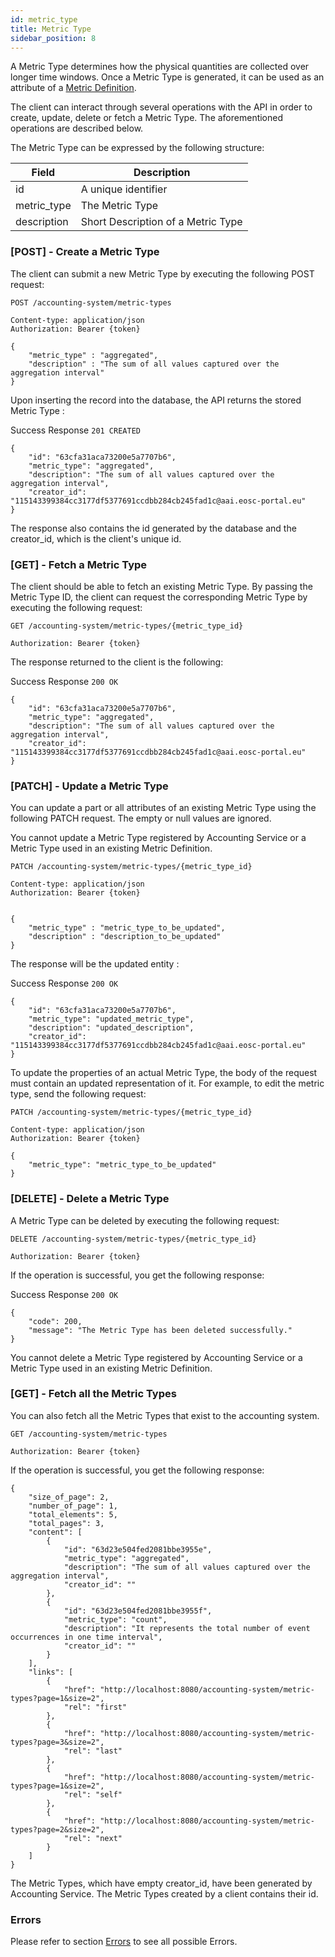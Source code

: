```yaml
---
id: metric_type
title: Metric Type
sidebar_position: 8
---
```


A Metric Type determines how the physical quantities are collected over longer time windows.
Once a Metric Type is generated, it can be used as an attribute of a [Metric Definition](./metric_definition.md).

The client can interact through several operations with the API in order to create, update, delete or fetch a Metric Type. The aforementioned operations are described below.

The Metric Type can be expressed by the following structure:

| Field           | Description                          |
|------------------ |---------------------------------------- |
| id              | A unique identifier             |
| metric_type       | The Metric Type |
| description       | Short Description of a Metric Type |

### [POST] - Create a Metric Type

The client can submit a new Metric Type by executing the following POST request:

```
POST /accounting-system/metric-types

Content-type: application/json
Authorization: Bearer {token}

{
    "metric_type" : "aggregated",
    "description" : "The sum of all values captured over the aggregation interval"
}
```

Upon inserting the record into the database, the API returns the stored Metric Type :

Success Response `201 CREATED`

```
{
    "id": "63cfa31aca73200e5a7707b6",
    "metric_type": "aggregated",
    "description": "The sum of all values captured over the aggregation interval",
    "creator_id": "115143399384cc3177df5377691ccdbb284cb245fad1c@aai.eosc-portal.eu"
}
```

The response also contains the id generated by the database and the creator_id, which is the client's unique id.

### [GET] - Fetch a Metric Type

The client should be able to fetch an existing Metric Type. By passing the Metric Type ID, the client can request the corresponding Metric Type by executing the following request:

```
GET /accounting-system/metric-types/{metric_type_id}

Authorization: Bearer {token}
```

The response returned to the client is the following:

Success Response `200 OK`

```
{
    "id": "63cfa31aca73200e5a7707b6",
    "metric_type": "aggregated",
    "description": "The sum of all values captured over the aggregation interval",
    "creator_id": "115143399384cc3177df5377691ccdbb284cb245fad1c@aai.eosc-portal.eu"
}
```

### [PATCH] - Update a Metric Type

You can update a part or all attributes of an existing Metric Type using the following PATCH request. The empty or null values are ignored.

You cannot update a Metric Type registered by Accounting Service or a Metric Type used in an existing Metric Definition.

```
PATCH /accounting-system/metric-types/{metric_type_id}

Content-type: application/json
Authorization: Bearer {token}


{
    "metric_type" : "metric_type_to_be_updated",
    "description" : "description_to_be_updated"
}
```

The response will be the updated entity :

Success Response `200 OK`

```
{
    "id": "63cfa31aca73200e5a7707b6",
    "metric_type": "updated_metric_type",
    "description": "updated_description",
    "creator_id": "115143399384cc3177df5377691ccdbb284cb245fad1c@aai.eosc-portal.eu"
}
```

To update the properties of an actual Metric Type, the body of the request must contain an updated representation of it. For example, to edit the metric type, send the following request:

```
PATCH /accounting-system/metric-types/{metric_type_id}

Content-type: application/json
Authorization: Bearer {token}

{  
    "metric_type": "metric_type_to_be_updated"
}
```

### [DELETE]  - Delete a Metric Type

A Metric Type can be deleted by executing the following request:

```
DELETE /accounting-system/metric-types/{metric_type_id}

Authorization: Bearer {token}
```

If the operation is successful, you get the following response:

Success Response `200 OK`

```
{
    "code": 200,
    "message": "The Metric Type has been deleted successfully."
}
```

You cannot delete a Metric Type registered by Accounting Service or a Metric Type used in an existing Metric Definition.

### [GET]  - Fetch all the Metric Types

You can also fetch all the Metric Types that exist to the accounting system.

```
GET /accounting-system/metric-types

Authorization: Bearer {token}
```

If the operation is successful, you get the following response:

```
{
    "size_of_page": 2,
    "number_of_page": 1,
    "total_elements": 5,
    "total_pages": 3,
    "content": [
        {
            "id": "63d23e504fed2081bbe3955e",
            "metric_type": "aggregated",
            "description": "The sum of all values captured over the aggregation interval",
            "creator_id": ""
        },
        {
            "id": "63d23e504fed2081bbe3955f",
            "metric_type": "count",
            "description": "It represents the total number of event occurrences in one time interval",
            "creator_id": ""
        }
    ],
    "links": [
        {
            "href": "http://localhost:8080/accounting-system/metric-types?page=1&size=2",
            "rel": "first"
        },
        {
            "href": "http://localhost:8080/accounting-system/metric-types?page=3&size=2",
            "rel": "last"
        },
        {
            "href": "http://localhost:8080/accounting-system/metric-types?page=1&size=2",
            "rel": "self"
        },
        {
            "href": "http://localhost:8080/accounting-system/metric-types?page=2&size=2",
            "rel": "next"
        }
    ]
}
```

The Metric Types, which have empty creator_id, have been generated by Accounting Service. The Metric Types created by a client contains their id.

### Errors

Please refer to section [Errors](./api_errors) to see all possible Errors.

